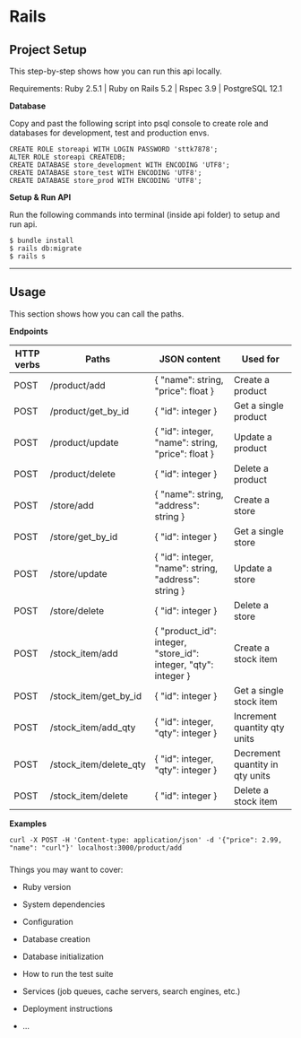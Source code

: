 # Rails

## Project Setup
This step-by-step shows how you can run this api locally.

Requirements: Ruby 2.5.1 | Ruby on Rails 5.2 | Rspec 3.9 | PostgreSQL 12.1

**Database**

Copy and past the following script into psql console to create role and databases for development, test and production envs.

```
CREATE ROLE storeapi WITH LOGIN PASSWORD 'sttk7878';
ALTER ROLE storeapi CREATEDB;
CREATE DATABASE store_development WITH ENCODING 'UTF8';
CREATE DATABASE store_test WITH ENCODING 'UTF8';
CREATE DATABASE store_prod WITH ENCODING 'UTF8';
```

**Setup & Run API**

Run the following commands into terminal (inside api folder) to setup and run api.


``` 
$ bundle install
$ rails db:migrate
$ rails s  
``` 

****

## Usage

This section shows how you can call the paths.

**Endpoints**

| HTTP verbs  | Paths | JSON content | Used for
| ------------- | ------------- | ------------- | ------------- |
| POST  | /product/add  | { "name": string, "price": float } | Create a product |
| POST  | /product/get_by_id  | { "id": integer } | Get a single product |
| POST  | /product/update  | { "id": integer, "name": string, "price": float } | Update a product |
| POST  | /product/delete  | { "id": integer } | Delete a product |
| POST  | /store/add  | { "name": string, "address": string } | Create a store |
| POST  | /store/get_by_id  | { "id": integer } | Get a single store |
| POST  | /store/update  | { "id": integer, "name": string, "address": string } | Update a store |
| POST  | /store/delete  | { "id": integer } | Delete a store |
| POST  | /stock_item/add  | { "product_id": integer, "store_id": integer, "qty": integer } | Create a stock item |
| POST  | /stock_item/get_by_id  | { "id": integer } | Get a single stock item |
| POST  | /stock_item/add_qty  | { "id": integer, "qty": integer } | Increment quantity qty units |
| POST  | /stock_item/delete_qty  | { "id": integer, "qty": integer } | Decrement quantity in qty units |
| POST  | /stock_item/delete  | { "id": integer } | Delete a stock item |


**Examples**

```
curl -X POST -H 'Content-type: application/json' -d '{"price": 2.99, "name": "curl"}' localhost:3000/product/add
```

###
Things you may want to cover:

* Ruby version

* System dependencies

* Configuration

* Database creation

* Database initialization

* How to run the test suite

* Services (job queues, cache servers, search engines, etc.)

* Deployment instructions

* ...
